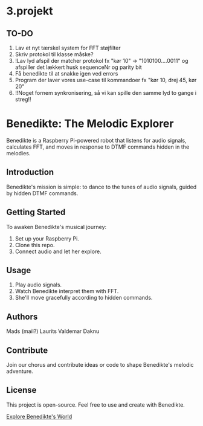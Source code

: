 # 3.projekt

## TO-DO
1. Lav et nyt tærskel system for FFT støjfilter
2. Skriv protokol til klasse måske?
3. !Lav lyd afspil der matcher protokol fx "kør 10" -> "1010100....0011" og afspiller det lækkert husk sequenceNr og parity bit
4. Få benedikte til at snakke igen ved errors
5. Program der laver vores use-case til kommandoer fx "kør 10, drej 45, kør 20"
6. !!Noget fornem synkronisering, så vi kan spille den samme lyd to gange i streg!!

# Benedikte: The Melodic Explorer

Benedikte is a Raspberry Pi-powered robot that listens for audio signals, calculates FFT, and moves in response to DTMF commands hidden in the melodies.

## Introduction

Benedikte's mission is simple: to dance to the tunes of audio signals, guided by hidden DTMF commands.

## Getting Started

To awaken Benedikte's musical journey:

1. Set up your Raspberry Pi.
2. Clone this repo.
3. Connect audio and let her explore.

## Usage

1. Play audio signals.
2. Watch Benedikte interpret them with FFT.
3. She'll move gracefully according to hidden commands.

## Authors

Mads (mail?)
Laurits
Valdemar
Daknu

## Contribute

Join our chorus and contribute ideas or code to shape Benedikte's melodic adventure.

## License

This project is open-source. Feel free to use and create with Benedikte.

[Explore Benedikte's World](https://github.com/matto24/3.projekt)
